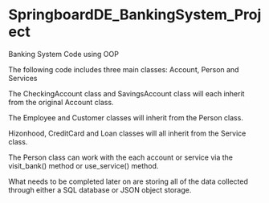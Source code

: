 # SpringboardDE_BankingSystem_Project
Banking System Code using OOP

The following code includes three main classes: Account, Person and Services

The CheckingAccount class and SavingsAccount class will each inherit from the original Account class.

The Employee and Customer classes will inherit from the Person class.

Hizonhood, CreditCard and Loan classes will all inherit from the Service class.

The Person class can work with the each account or service via the visit_bank() method or use_service() method.

What needs to be completed later on are storing all of the data collected through either a SQL database 
or JSON object storage.

